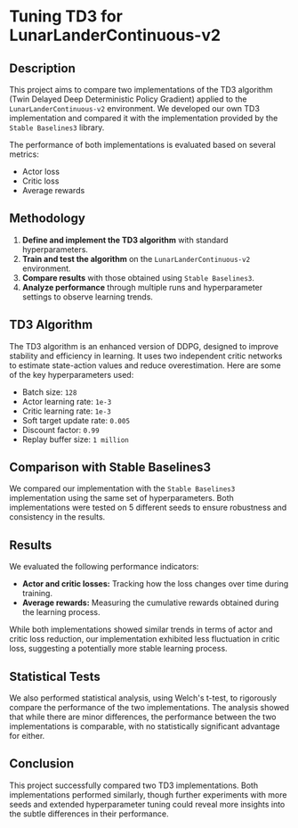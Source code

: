 # Tuning TD3 for LunarLanderContinuous-v2

## Description
This project aims to compare two implementations of the TD3 algorithm (Twin Delayed Deep Deterministic Policy Gradient) applied to the `LunarLanderContinuous-v2` environment. We developed our own TD3 implementation and compared it with the implementation provided by the `Stable Baselines3` library.

The performance of both implementations is evaluated based on several metrics:
- Actor loss
- Critic loss
- Average rewards

## Methodology
1. **Define and implement the TD3 algorithm** with standard hyperparameters.
2. **Train and test the algorithm** on the `LunarLanderContinuous-v2` environment.
3. **Compare results** with those obtained using `Stable Baselines3`.
4. **Analyze performance** through multiple runs and hyperparameter settings to observe learning trends.

## TD3 Algorithm
The TD3 algorithm is an enhanced version of DDPG, designed to improve stability and efficiency in learning. It uses two independent critic networks to estimate state-action values and reduce overestimation. Here are some of the key hyperparameters used:
- Batch size: `128`
- Actor learning rate: `1e-3`
- Critic learning rate: `1e-3`
- Soft target update rate: `0.005`
- Discount factor: `0.99`
- Replay buffer size: `1 million`

## Comparison with Stable Baselines3
We compared our implementation with the `Stable Baselines3` implementation using the same set of hyperparameters. Both implementations were tested on 5 different seeds to ensure robustness and consistency in the results.

## Results
We evaluated the following performance indicators:
- **Actor and critic losses:** Tracking how the loss changes over time during training.
- **Average rewards:** Measuring the cumulative rewards obtained during the learning process.

While both implementations showed similar trends in terms of actor and critic loss reduction, our implementation exhibited less fluctuation in critic loss, suggesting a potentially more stable learning process.

## Statistical Tests
We also performed statistical analysis, using Welch's t-test, to rigorously compare the performance of the two implementations. The analysis showed that while there are minor differences, the performance between the two implementations is comparable, with no statistically significant advantage for either.

## Conclusion
This project successfully compared two TD3 implementations. Both implementations performed similarly, though further experiments with more seeds and extended hyperparameter tuning could reveal more insights into the subtle differences in their performance.

